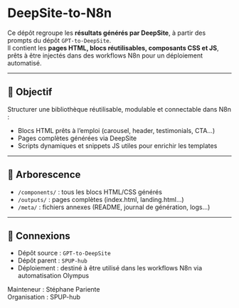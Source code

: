 # DeepSite-to-N8n

Ce dépôt regroupe les **résultats générés par DeepSite**, à partir des prompts du dépôt `GPT-to-DeepSite`.  
Il contient les **pages HTML, blocs réutilisables, composants CSS et JS**, prêts à être injectés dans des workflows N8n pour un déploiement automatisé.

---

## 🎯 Objectif

Structurer une bibliothèque réutilisable, modulable et connectable dans N8n :

- Blocs HTML prêts à l’emploi (carousel, header, testimonials, CTA…)
- Pages complètes générées via DeepSite
- Scripts dynamiques et snippets JS utiles pour enrichir les templates

---

## 📁 Arborescence

- `/components/` : tous les blocs HTML/CSS générés
- `/outputs/` : pages complètes (index.html, landing.html…)
- `/meta/` : fichiers annexes (README, journal de génération, logs…)

---

## 🔄 Connexions

- Dépôt source : `GPT-to-DeepSite`
- Dépôt parent : `SPUP-hub`
- Déploiement : destiné à être utilisé dans les workflows N8n via automatisation Olympus

Mainteneur : Stéphane Pariente  
Organisation : SPUP-hub
